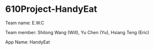 # 610Project-HandyEat

Team name: E.W.C

Team member: 
Shilong Wang (Will), Yu Chen (Yu), Hsiang Teng (Eric)

App Name: HandyEat

